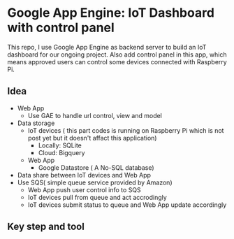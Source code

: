 # Google App Engine: IoT Dashboard with control panel

This repo, I use Google App Engine as backend server to build an IoT dashboard for our ongoing project.
Also add control panel in this app, which means approved users can control some devices connected with
Raspberry Pi.

## Idea
- Web App
  - Use GAE to handle url control, view and model
- Data storage
  - IoT devices ( this part codes is running on Raspberry Pi which is not post yet but it doesn't affact this application)
    - Locally: SQLite
    - Cloud: Bigquery
  - Web App
    - Google Datastore ( A No-SQL database)
- Data share between IoT devices and Web App
 - Use SQS( simple queue service provided by Amazon)
   - Web App push user control info to SQS
   - IoT devices pull from queue and act accrodingly
   - IoT devices submit status to queue and Web App update accordingly
   
## Key step and tool

  
 
